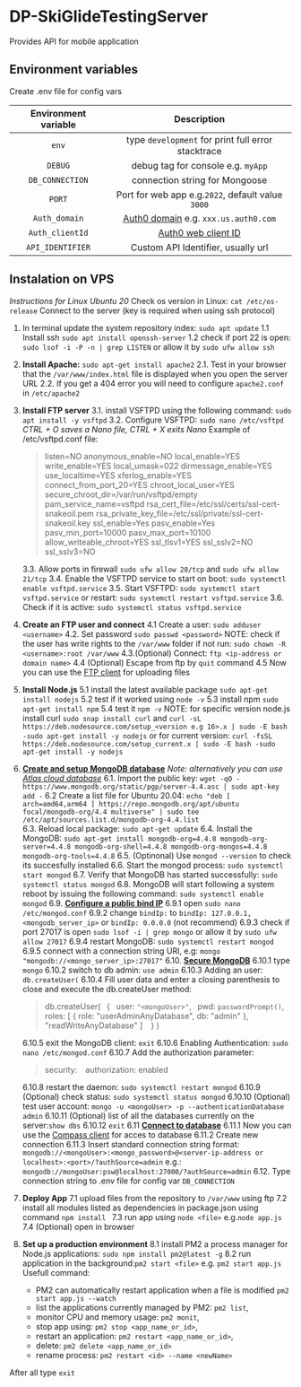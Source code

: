 # DP-SkiGlideTestingServer
Provides API for mobile application

## Environment variables 
Create .env file for config vars

| Environment variable | Description |     
| :---: | :---: | 
| `env` | type `development` for print full error stacktrace   |
| `DEBUG` | debug tag for console e.g. `myApp` |
| `DB_CONNECTION` | connection string for Mongoose |
| `PORT` | Port for web app e.g.`2022`, default value `3000` |
| `Auth_domain` | [Auth0 domain](https://manage.auth0.com/dashboard) e.g. `xxx.us.auth0.com`|
| `Auth_clientId`| [Auth0 web client ID](https://manage.auth0.com/dashboard) |
| `API_IDENTIFIER` | Custom API Identifier, usually url |

## Instalation on VPS 
*Instructions for Linux Ubuntu 20*
Check os version in Linux: `cat /etc/os-release`
Connect to the server (key is required when using ssh protocol)
1. In terminal update the system repository index: `sudo apt update`
1.1 Install ssh `sudo apt install openssh-server`
1.2 check if port 22 is open: `sudo lsof -i -P -n | grep LISTEN` or allow it by `sudo ufw allow ssh`

2. **Install Apache:** `sudo apt-get install apache2`
2.1. Test in your browser that the `/var/www/index.html` file is displayed when you open the server URL 
2.2. If you get a 404 error you will need to configure `apache2.conf` in `/etc/apache2`
3. **Install FTP server**
3.1.  install VSFTPD using the following command: `sudo apt install -y vsftpd`
3.2.  Configure VSFTPD: `sudo nano /etc/vsftpd`
*CTRL + O saves a Nano file, CTRL + X exits Nano*
Example of /etc/vsftpd.conf file:
    >listen=NO
    anonymous_enable=NO
    local_enable=YES
    write_enable=YES
    local_umask=022
    dirmessage_enable=YES
    use_localtime=YES
    xferlog_enable=YES
    connect_from_port_20=YES
    chroot_local_user=YES
    secure_chroot_dir=/var/run/vsftpd/empty
    pam_service_name=vsftpd
    rsa_cert_file=/etc/ssl/certs/ssl-cert-snakeoil.pem
    rsa_private_key_file=/etc/ssl/private/ssl-cert-snakeoil.key
    ssl_enable=Yes
    pasv_enable=Yes
    pasv_min_port=10000
    pasv_max_port=10100
    allow_writeable_chroot=YES
    ssl_tlsv1=YES
    ssl_sslv2=NO
    ssl_sslv3=NO 
    >    
    3.3. Allow ports in firewall `sudo ufw allow 20/tcp` and `sudo ufw allow 21/tcp`
3.4. Enable the VSFTPD service to start on boot: `sudo systemctl enable vsftpd.service`
3.5. Start VSFTPD: `sudo systemctl start vsftpd.service` 
or restart: `sudo systemctl restart vsftpd.service`
3.6. Check if it is active: `sudo systemctl status vsftpd.service`
4. **Create an FTP user and connect** 
4.1  Create a user: `sudo adduser <username>`
4.2. Set password `sudo passwd <password>` 
NOTE: check if the user has write rights to the `/var/www` folder 
if not run: `sudo chown -R <username>:root /var/www`
4.3.(Optional) Connect: `ftp <ip-address or domain name>`
4.4 (Optional) Escape from ftp by `quit` command
4.5 Now you can use the [FTP client](https://filezilla-project.org/) for uploading files
5. **Install Node.js**
5.1 install the latest available package `sudo apt-get install nodejs`
5.2 test if it worked using `node -v` 
5.3 install npm `sudo apt-get install npm`
5.4 test it `npm -v`
NOTE: for specific version node.js install curl
`sudo snap install curl` and `curl -sL https://deb.nodesource.com/setup_<version e.g 16>.x | sudo -E bash -sudo apt-get install -y nodejs` or for current version:
`curl -fsSL https://deb.nodesource.com/setup_current.x | sudo -E bash -sudo apt-get install -y nodejs` 
6. **[Create and setup MongoDB database](https://www.mongodb.com/docs/manual/tutorial/install-mongodb-on-ubuntu/)**
 *Note: alternatively you can use [Atlas cloud database](https://www.mongodb.com/atlas/database)*
6.1. Import the public key: `wget -qO - https://www.mongodb.org/static/pgp/server-4.4.asc | sudo apt-key add -` 
6.2 Create a list file for Ubuntu 20.04: `echo "deb [ arch=amd64,arm64 ] https://repo.mongodb.org/apt/ubuntu focal/mongodb-org/4.4 multiverse" | sudo tee /etc/apt/sources.list.d/mongodb-org-4.4.list`  
6.3. Reload local package: `sudo apt-get update`
6.4. Install the MongoDB: `sudo apt-get install mongodb-org=4.4.8 mongodb-org-server=4.4.8 mongodb-org-shell=4.4.8 mongodb-org-mongos=4.4.8 mongodb-org-tools=4.4.8`
6.5. (Optinonal) Use `mongod --version` to check its succesfully installed
6.6. Start the mongod process: `sudo systemctl start mongod` 
6.7. Verify that MongoDB has started successfully: `sudo systemctl status mongod`
6.8. MongoDB will start following a system reboot by issuing the following command: `sudo systemctl enable mongod`
6.9. **[Configure a public bind IP](https://www.digitalocean.com/community/tutorials/how-to-configure-remote-access-for-mongodb-on-ubuntu-18-04)**
6.9.1  open `sudo nano /etc/mongod.conf`
6.9.2 change `bindIp:` to `bindIp: 127.0.0.1,<mongodb_server_ip>` or `bindIp: 0.0.0.0` (not recommend) 
6.9.3 check if port 27017 is open `sudo lsof -i | grep mongo` or allow it by `sudo ufw allow 27017`
6.9.4 restart MongoDB: `sudo systemctl restart mongod`
6.9.5 connect with a connection string URI, e.g: `mongo "mongodb://<mongo_server_ip>:27017"`
6.10. **[Secure MongoDB](https://www.digitalocean.com/community/tutorials/how-to-secure-mongodb-on-ubuntu-20-04)**
6.10.1  type `mongo`
6.10.2  switch to db admin: `use admin`
6.10.3 Adding an user: `db.createUser(`
6.10.4 Fill user data and enter a closing parenthesis to close and execute the db.createUser method:
    >db.createUser(
        &ensp;{
        &ensp;user: `"<mongoUser>"`,
        &ensp;pwd: `passwordPrompt()`,
    &ensp;roles: [ { role: "userAdminAnyDatabase", db: "admin" }, "readWriteAnyDatabase" ]
       &ensp; }
        )
    >
    6.10.5 exit the MongoDB client: `exit`
    6.10.6 Enabling Authentication: `sudo nano /etc/mongod.conf`
    6.10.7 Add the authorization parameter: 
    >security:
    &ensp; authorization: enabled
    >
    6.10.8 restart the daemon: `sudo systemctl restart mongod`
    6.10.9 (Optional) check status: `sudo systemctl status mongod`
    6.10.10 (Optional) test user account: `mongo -u <mongoUser> -p --authenticationDatabase admin`
    6.10.11 (Optional) list of all the databases currently on the server:`show dbs`
    6.10.12 `exit`
6.11 **[Connect to database](https://www.mongodb.com/docs/manual/reference/connection-string/)**
6.11.1 Now you can use the [Compass client](https://www.mongodb.com/products/compass) for acces to database
6.11.2 Create new connection
6.11.3 Insert standard connection string format: `mongodb://<mongoUser>:<mongo_password>@<server-ip-address or localhost>:<port>/?authSource=admin` e.g.: `mongodb://mongoUser:psw@localhost:27000/?authSource=admin`
6.12. Type connection string to .env file  for config var `DB_CONNECTION`
7. **Deploy App**
7.1 upload files from the repository to `/var/www` using ftp
7.2 install all modules listed as dependencies in package.json using command `npm install `
7.3 run app using `node <file>` e.g.`node app.js`
7.4 (Optional) open in browser
8. **Set up a production environment**
8.1 install PM2 a process manager for Node.js applications: `sudo npm install pm2@latest -g`
8.2 run application in the background:`pm2 start <file>` e.g. `pm2 start app.js`
Usefull command: 
    - PM2 can automatically restart application when a file is modified `pm2 start app.js --watch`
    - list the applications currently managed by PM2: `pm2 list`,
    - monitor CPU and memory usage: `pm2 monit`, 
    - stop app using: `pm2 stop <app_name_or_id>`,   
    - restart an application: `pm2 restart <app_name_or_id>`,
    - delete:  `pm2 delete <app_name_or_id>` 
    - rename process: `pm2 restart <id> --name <newName>` 

<!---{::comment}
8.4 Set PM2 to start on boot: `pm2 startup systemd`
8.5 Copy displayed command 
8.6 Freeze a process list on reboot via: `pm2 save`
NOTE *You can remove init script via: `pm2 unstartup systemd`* 
8.7 Start the service with systemctl: `sudo systemctl start pm2-sammy`
{:/comment}--->
After all type `exit`



<!---{::comment}
https://www.mongodb.com/docs/manual/tutorial/install-mongodb-on-ubuntu/
{:/comment}--->

